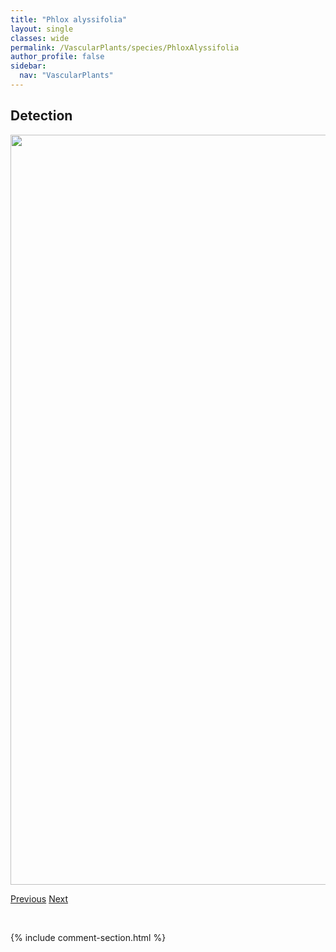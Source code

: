 ```yaml
---
title: "Phlox alyssifolia"
layout: single
classes: wide
permalink: /VascularPlants/species/PhloxAlyssifolia
author_profile: false
sidebar:
  nav: "VascularPlants"
---
```


<h2>Detection</h2>

<a href="https://drive.google.com/uc?export=view&id=1WlCwI7-FD9w2MMukLyhtSK6C69-u-Xd-">
<img src="https://drive.google.com/uc?export=view&id=1WlCwI7-FD9w2MMukLyhtSK6C69-u-Xd-" height = "1200" width = "800">
</a>


<a href="/DevelopmentWebsite/VascularPlants/species/PhleumPratense" class="pagination--pager" title="Timothy">Previous</a> <a href="/DevelopmentWebsite/VascularPlants/species/PhloxHoodii" class="pagination--pager" title="Moss Phlox">Next</a>

<p>&nbsp;</p>

{% include comment-section.html %}
